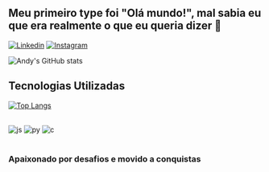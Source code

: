 ## Meu primeiro type foi "Olá mundo!", mal sabia eu que era realmente o que eu queria dizer 👋

[![Linkedin](https://img.shields.io/badge/LinkedIn-0077B5?style=for-the-badge&logo=linkedin&logoColor=white)](https://linkedin.com/in/anderson-de-oliveira-juliao-ba8516208)
[![Instagram](https://img.shields.io/badge/Instagram-E4405F?style=for-the-badge&logo=instagram&logoColor=white)](https://instagram.com/andy_juliao)

![Andy's GitHub stats](https://github-readme-stats.vercel.app/api?username=AndyOJuliao&show_icons=true&theme=radical)

##  Tecnologias Utilizadas

[![Top Langs](https://github-readme-stats.vercel.app/api/top-langs/?username=AndyOJuliao)](https://github.com/AndyOJuliao/github-readme-stats)


<div style="display: inline_block"><br/>
  <img aling="center" alt="js" src="https://img.shields.io/badge/JavaScript-F7DF1E?style=for-the-badge&logo=javascript&logoColor=black" />
  <img aling="center" alt="py" src="https://img.shields.io/badge/Python-3776AB?style=for-the-badge&logo=python&logoColor=white" />
  <img aling="center" alt="c"  src="https://img.shields.io/badge/C%23-239120?style=for-the-badge&logo=c-sharp&logoColor=white" />  
<div><br/>
  
 ###  Apaixonado por desafios e movido a conquistas
  
